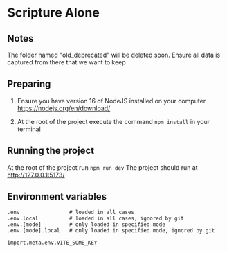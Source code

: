 # Scripture Alone

## Notes

The folder named "old_deprecated" will be deleted soon. Ensure all data is captured from there that we want to keep

## Preparing

1. Ensure you have version 16 of NodeJS installed on your computer https://nodejs.org/en/download/

2. At the root of the project execute the command `npm install` in your terminal


## Running the project

At the root of the project run `npm run dev`
The project should run at http://127.0.0.1:5173/

## Environment variables

```
.env                # loaded in all cases
.env.local          # loaded in all cases, ignored by git
.env.[mode]         # only loaded in specified mode
.env.[mode].local   # only loaded in specified mode, ignored by git
```
`import.meta.env.VITE_SOME_KEY`

